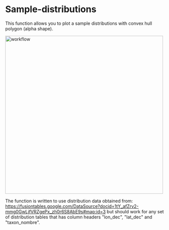 # Sample-distributions

This function allows you to plot a sample distributions with convex hull polygon (alpha shape).

<img src="https://user-images.githubusercontent.com/6349171/61155294-898d6f80-a4be-11e9-974c-39ce5193f958.png" alt="workflow" width="500" align="center"></p>


The function is written to use distribution data obtained from: 
https://fusiontables.google.com/DataSource?docid=1tY_afZrv2-mmg0GwLjfVRZgePx_zh0r6S8AbE9s#map:id=3
but should work for any set of distribution tables that has column headers "lon_dec", "lat_dec" and "taxon_nombre".


